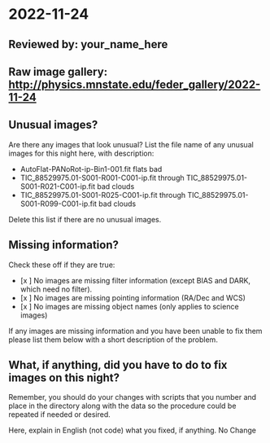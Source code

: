 # 2022-11-24

## Reviewed by:   your_name_here

## Raw image gallery: http://physics.mnstate.edu/feder_gallery/2022-11-24

## Unusual images?

Are there any images that look unusual? List the file name of any unusual images for this night here, with description:

+ AutoFlat-PANoRot-ip-Bin1-001.fit flats bad 
+ TIC_88529975.01-S001-R001-C001-ip.fit through TIC_88529975.01-S001-R021-C001-ip.fit bad clouds
+ TIC_88529975.01-S001-R025-C001-ip.fit through TIC_88529975.01-S001-R099-C001-ip.fit bad clouds
 
Delete this list if there are no unusual images.

## Missing information?

Check these off if they are true:

- [x ] No images are missing filter information (except BIAS and DARK, which need no filter).
- [x ] No images are missing pointing information (RA/Dec and WCS)
- [x ] No images are missing object names (only applies to science images)


If any images are missing information and you have been unable to fix them please list
them below with a short description of the problem.


## What, if anything, did you have to do to fix images on this night?

Remember, you should do your changes with scripts that you number and place in the
directory along with the data so the procedure could be repeated if needed or
desired.

Here, explain in English (not code) what you fixed, if anything.
No Change 
